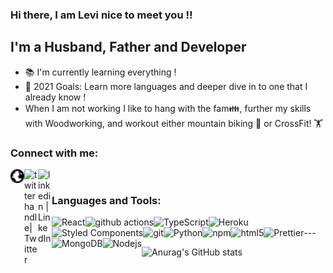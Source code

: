 
### Hi there, I am Levi nice to meet you !!

## I'm a Husband, Father and Developer
- :books: I'm currently learning everything !
- :goal_net: 2021 Goals: Learn more languages and deeper dive in to one that I already know !
- When I am not working I like to hang with the fam:family:, further my skills with Woodworking, and workout either mountain biking :mountain_bicyclist: or CrossFit! :weight_lifting:

### Connect with me:
[<img align="left" alt="personal website" width="22px" src="https://raw.githubusercontent.com/iconic/open-iconic/master/svg/globe.svg" />][website]
[<img align="left" alt="twitter handle| Twitter" width="22px" src="https://cdn.jsdelivr.net/npm/simple-icons@v3/icons/twitter.svg" />][twitter]
<img align="left" alt="linkedin | LinkedIn" width="22px" src="https://camo.githubusercontent.com/d659d2bac00c01b42bffbae84bdc121e828b8fecd5b4949ffa2575f5d9e4a371/68747470733a2f2f63646e2e6a7364656c6976722e6e65742f6e706d2f73696d706c652d69636f6e734076332f69636f6e732f6c696e6b6564696e2e737667" data-canonical-src="https://cdn.jsdelivr.net/npm/simple-icons@v3/icons/linkedin.svg" style="max-width:100%;">

<br />

### Languages and Tools:

<img align="left" alt="React" src="https://img.shields.io/badge/-React-45b8d8?style=flat-square&logo=react&logoColor=white"/>
  <img align="left" alt="github actions" src="https://img.shields.io/badge/-Github_Actions-2088FF?style=flat-square&logo=github-actions&logoColor=white"/>
  <img align="left" alt="TypeScript" src="https://img.shields.io/badge/-TypeScript-007ACC?style=flat-square&logo=typescript&logoColor=white" />
  <img align="left" alt="Heroku" src="https://img.shields.io/badge/-Heroku-430098?style=flat-square&logo=heroku&logoColor=white" />
  <img align="left" alt="Styled Components" src="https://img.shields.io/badge/-Styled_Components-db7092?style=flat-square&logo=styled-components&logoColor=white" />
  <img align="left" alt="git" src="https://img.shields.io/badge/-Git-F05032?style=flat-square&logo=git&logoColor=white" />
  <img align="left" alt="Python" src="https://img.shields.io/badge/-Python-FFE873?style=flat-square&logo=python&logoColor=white" />
  <img align="left" alt="npm" src="https://img.shields.io/badge/-NPM-CB3837?style=flat-square&logo=npm&logoColor=white" />
  <img align="left" alt="html5" src="https://img.shields.io/badge/-HTML5-E34F26?style=flat-square&logo=html5&logoColor=white" />
  <img align="left" alt="Prettier" src="https://img.shields.io/badge/-Prettier-F7B93E?style=flat-square&logo=prettier&logoColor=white" />
  <img align="left" alt="MongoDB" src="https://img.shields.io/badge/-MongoDB-13aa52?style=flat-square&logo=mongodb&logoColor=white" />
  <img align="left" alt="Nodejs" src="https://img.shields.io/badge/-Nodejs-43853d?style=flat-square&logo=Node.js&logoColor=white" />

  <br />
---

![Anurag's GitHub stats](https://github-readme-stats.vercel.app/api?username=LeviG68&show_icons=true&theme=dark)



[website]: https://leviglendenning.com
[twitter]: https://twitter.com/DevopPeachfuzz
[linkedin]: https://www.linkedin.com/in/levi-glendenning/
